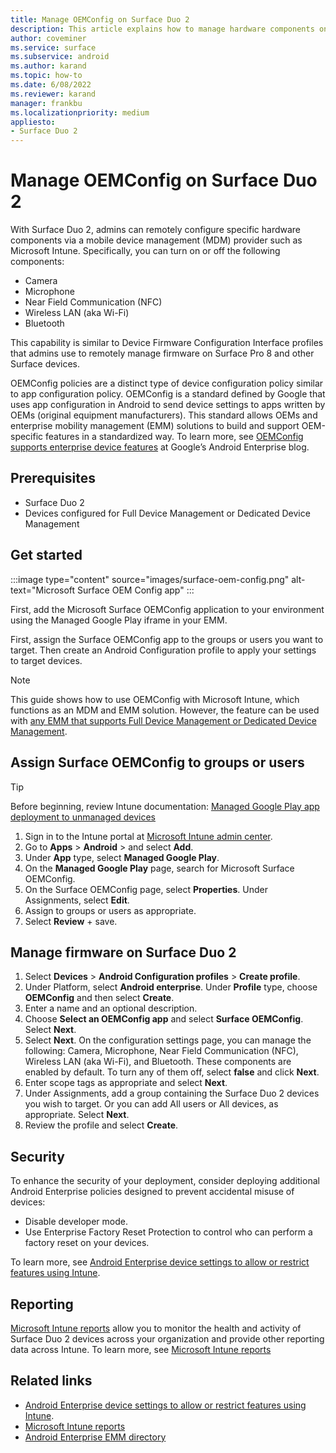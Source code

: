 ```yaml
---
title: Manage OEMConfig on Surface Duo 2
description: This article explains how to manage hardware components on Surface Duo 2 using Android OEMConfig via an MDM provider such as Microsoft Intune.  
author: coveminer
ms.service: surface
ms.subservice: android
ms.author: karand
ms.topic: how-to
ms.date: 6/08/2022
ms.reviewer: karand
manager: frankbu
ms.localizationpriority: medium
appliesto:
- Surface Duo 2
---
```


# Manage OEMConfig on Surface Duo 2

With Surface Duo 2, admins can remotely configure specific hardware components via a mobile device management (MDM) provider such as Microsoft Intune. Specifically, you can turn on or off the following components:

- Camera
- Microphone
- Near Field Communication (NFC)
- Wireless LAN (aka Wi-Fi)
- Bluetooth

This capability is similar to Device Firmware Configuration Interface profiles that admins use to remotely manage firmware on Surface Pro 8 and other Surface devices.

OEMConfig policies are a distinct type of device configuration policy similar to app configuration policy. OEMConfig is a standard defined by Google that uses app configuration in Android to send device settings to apps written by OEMs (original equipment manufacturers). This standard allows OEMs and enterprise mobility management (EMM) solutions to build and support OEM-specific features in a standardized way. To learn more, see [OEMConfig supports enterprise device features](https://blog.google/products/android-enterprise/oemconfig-supports-enterprise-device-features/) at Google’s Android Enterprise blog.

## Prerequisites

- Surface Duo 2
- Devices configured for Full Device Management or Dedicated Device Management

## Get started

:::image type="content" source="images/surface-oem-config.png" alt-text="Microsoft Surface OEM Config app" :::

First, add the Microsoft Surface OEMConfig application to your environment using the Managed Google Play iframe in your EMM.

First, assign the Surface OEMConfig app to the groups or users you want to target. Then create an Android Configuration profile to apply your settings to target devices.

> [!NOTE]
> This guide shows how to use OEMConfig with Microsoft Intune, which functions as an MDM and EMM solution. However, the feature can be used with [any EMM that supports Full Device Management or Dedicated Device Management](https://androidenterprisepartners.withgoogle.com/emm/).

## Assign Surface OEMConfig to groups or users

> [!TIP]
> Before beginning, review Intune documentation: [Managed Google Play app deployment to unmanaged devices](/mem/intune/apps/apps-deploy#managed-google-play-app-deployment-to-unmanaged-devices)

1. Sign in to the Intune portal at [Microsoft Intune admin center](https://endpoint.microsoft.com/).
2. Go to **Apps** > **Android** > and select **Add**.
3. Under **App** type, select **Managed Google Play**.
4. On the **Managed Google Play** page, search for Microsoft Surface OEMConfig.
5. On the Surface OEMConfig page, select  **Properties**. Under Assignments, select **Edit**.
6. Assign to groups or users as appropriate.
7. Select **Review** + save.

## Manage firmware on Surface Duo 2

1. Select **Devices** > **Android Configuration profiles** > **Create profile**.
2. Under Platform, select **Android enterprise**. Under **Profile** type, choose **OEMConfig** and then select  **Create**.
3. Enter a name and an optional description.
4. Choose **Select an OEMConfig app** and select **Surface OEMConfig**. Select **Next**.
5. Select **Next**. On the configuration settings page, you can manage the following: Camera, Microphone, Near Field Communication (NFC), Wireless LAN (aka Wi-Fi), and Bluetooth. These components are enabled by default. To turn any of them off, select **false** and click **Next**.
6. Enter scope tags as appropriate and select **Next**.
7. Under Assignments, add a group containing the Surface Duo 2 devices you wish to target. Or you can add All users or All devices, as appropriate. Select **Next**.
8. Review the profile and select **Create**.

## Security

To enhance the security of your deployment, consider deploying additional Android Enterprise policies designed to prevent accidental misuse of devices:

- Disable developer mode.
- Use Enterprise Factory Reset Protection to control who can perform a factory reset on your devices.

To learn more, see [Android Enterprise device settings to allow or restrict features using Intune](/mem/intune/configuration/device-restrictions-android-for-work).

## Reporting

[Microsoft Intune reports](/mem/intune/fundamentals/reports) allow you to monitor the health and activity of Surface Duo 2 devices across your organization and provide other reporting data across Intune. To learn more, see [Microsoft Intune reports](/mem/intune/fundamentals/reports)

## Related links

- [Android Enterprise device settings to allow or restrict features using Intune](/mem/intune/configuration/device-restrictions-android-for-work).
- [Microsoft Intune reports](/mem/intune/fundamentals/reports)
- [Android Enterprise EMM directory](https://androidenterprisepartners.withgoogle.com/emm/)
